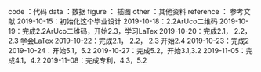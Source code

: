 code ：代码
data ：数据
figure ： 插图
other ：其他资料
reference ： 参考文献
2019-10-15：初始化这个毕业设计
2019-10-18：2.2ArUco二维码
2019-10-19：完成2.2ArUco二维码，开始2.3，学习LaTex
2019-10-20：完成2.1， 2.2， 2.3 学会LaTex
2019-10-22：完成2.1， 2.2， 2.3 开始2.4
2019-10-23：完成2
2019-10-24：开始5.1，5.2
2019-10-27：完成5.2，开始3.1,3.2
2019-11-05：完成4.1，4.2
2019-11-08：完成专利，4.3，5.2